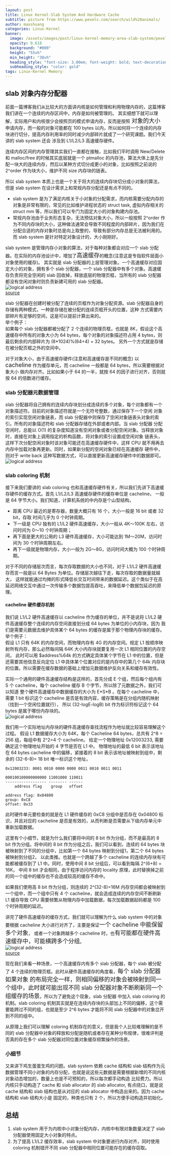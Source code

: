 ```yaml
---
layout: post
title: Linux Kernel-Slab System And Hardware Cache
subtitle: picture from https://www.pexels.com/search/wild%20animals/ 
author: maxshuang
categories: Linux-Kernel
banner:
  image: /assets/images/post/linux-kernel-memory-area-slab-system/pexels-mike-b-97824.jpg 
  opacity: 0.618
  background: "#000"
  height: "55vh"
  min_height: "38vh"
  heading_style: "font-size: 3.00em; font-weight: bold; text-decoration: underline"
  subheading_style: "color: gold"
tags: Linux-Kernel Memory
---
```


## slab 对象内存分配器
前面一篇博客我们从比较大的方面讲内核是如何管理和利用物理内存的，这篇博客我们讲在一个连续的内存区间中，内存是如何被管理的。
其实细想下就可以理解，实际用户和内核很少会按照页的模式申请内存，反而是按照<font size=4> 对象的大小 </font> 申请内存，而一般的对象可能都在 100 bytes
以内，所以如何将一个连续的内存块进行切分，提高内存利用率的同时减少内部碎片就成了一个研究课题。我们今天讲的 slab system 还会
涉及到 L1/L2/L3 高速缓存硬件。

连续内存区间的内存管理其实我们一直都在接触，比如我们平时调用 New/Delete 和 malloc/free 的时候其实底层就是一个 ptmalloc
的内存池，算法大体上是先分配一块大的连续内存，然后以某种方式切分成更小的对象，比如按照之前说的 2^order 作为块大小，维护不同
size 内存块的链表。

所以 slab system 本质上也是一个关于将大的连续内存块切分成小对象的算法，但是 slab system 在设计需求上和常规内存分配还是有点不同的。 
* slab system 是为了满足内核关于小对象的分配需求，而内核需要分配内存的对象是非常有限的，常见的比如维护进程状态的 struct task,
虚拟内存相关的 struct mm 等，所以我们可以专门为固定大小的对象构建内存池。
* 常规内存池由于业务形态复杂，无法预估对象大小，所以一般按照 2^order 作为不同内存块的大小，这种做法通常会导致不同程度的内部碎片，因为我们在
分配合适的内存对象时总是向上取整的，导致有部分内存总是无法被利用的。而 slab system 是针对特定对象设计的，大小刚刚好。

slab system 是管理内存小对象的算法，对于每种对象都会对应一个 slab 分配器。在实际的内存池设计中，增加了<font size=4>高速缓存</font>的概念(注意这是专指软件层面小对象使用的缓存)。
其实就是 slab 分配器的上层管理对象。一个高速缓存对应固定大小的对象，拥有多个 slab 分配器，一个 slab 分配器中有多个对象。高速缓存负责将完全空闲的 slab 
回收掉，释放底层的物理页框，当所有的 slab 分配器都没有空闲对象时则负责新建可用的 slab 分配器。  
![logical address](/assets/images/post/linux-kernel-memory-area-slab-system/cache-and-slab.png)  
[source](https://excalidraw.com/#json=R_YI9fKV39sZuRzAOUWCB,PjWo5b3s6I67S3HZ_J3LkQ)


slab 分配器在创建时被分配了连续的页框作为对象分配资源。slab 分配器自身的存储有两种模式，一种是存储在被分配的连续页框开头的位置，这种
方式需要内部碎片有足够的空间，这是可以提前计算出来的。  
举个例子：  
如果每个 slab 分配器都被分配了 2 个连续的物理页框，也就是 8K，假设这个高速缓存中所有的对象大小为 64 bytes，每个对象的对象描述符占用 4 bytes，则最后剩余的内部碎片为 (8\*1024)%(64+4) = 32 bytes。
另外一个方式就是存储在被分配页框之外的空间中。

对于对象大小，由于高速缓存硬件(注意和高速缓存是不同的概念) 以 <font size=4>cacheline</font> 作为缓存单元，而 cacheline 一般都是 64 bytes，所以需要根据对象大小
做内存对齐。比如如果小于 64 的一半，就按 64 的因子进行对齐，否则就按 64 的倍数进行缓存。

### slab 分配器元数据管理
slab 分配器将自己拥有的连续内存块划分成连续的多个对象，每个对象都有一个对象描述符。目前的对象描述符就是一个无符号整数，通过保存下一个空闲
对象的索引实现空闲对象链表，而 slab 分配器中则保存了空闲对象链表头对象的索引。所有的对象描述符和 slab 分配器存储在外部或者内部。当 slab 分配器
分配空闲时，总能以 O(1) 的复杂度知道没有空闲对象或者分配空闲对象。当释放对象时，直接在对象上调用指定的析构函数，将对象的索引设置成空闲对象
链表头，这样下次分配空闲对象时该对象可能还在高速缓存硬件中，这样 CPU 就不用再去内存中加载对象再更新。同时，如果新分配的空闲对象已经在高速缓存
硬件中，则对于 write back 这种写数据方式，可以直接更新高速缓存硬件中的数据即可。  
![logical address](/assets/images/post/linux-kernel-memory-area-slab-system/slab-object-descriptor.png)

### slab coloring 机制
接下来我们要讲的 slab coloring 也和高速缓存硬件有关，所以我们先讲下高速缓存硬件的缓存方式。首先 L1/L2/L3 高速缓存硬件的缓存单位是 cacheline，
一般是 64 字节大小。我们知道，计算机系统的中内存是个山型结构，
* 距离 CPU 最近的是寄存器，数量大概只有 16 个，大小一般是 16 bit 或者 32 bit，存取
时间几乎为 0 个时钟周期。
* 下一级是 CPU 独有的 L1/L2 硬件高速缓存，大小一般从 4K～100K 左右，访问时间为 0～10 个时钟周期；
* 再下面是更大的公用的 L3 硬件高速缓存，大小可能达到 1M～20M，访问时间为 30 个时钟周期左右。
* 再下一级就是物理内存，大小一般为 2G～8G，访问时间大概为 100 个时钟周期。  

对于不同的存储层次而言，每次存取数据的大小也不同，对于 L1/L2 硬件高速缓存而言一般是以 64 Bytes 为单位。存储层次越往下走，每次存取的数据量就越大，
这样就能通过均摊的形式降低长交互时间带来的数据延迟。这个类似于在高延迟网络交互中通过一次传输多个数据包提高吞吐，来降低单个数据包延迟的原理。

#### cacheline 硬件缓存机制
我们说 L1/L2 硬件高速缓存以 cacheline 作为缓存的单位，并不是说将 L1/L2 硬件高速缓存整个连续的内存空间直接划分成 64 bytes 为单位的小内存块，因为
我们是需要元数据去维护具体某个 64 bytes 的缓存是属于那个物理内存块的缓存。  
举个例子：  
假设 L1 只有 64K 的内存空间，而物理内存有 4G 的内存空间。规定 L1 按顺序映射所有内存，那么必然每间隔 64K 大小内存块就要复用一次 L1 相同位置的内存空间，
此时可以用 $address%64k 的方式确定具体某个字节在 L1 中的位置，但是还需要其他信息反向定位 L1 中具体某个位置对应的是内存中的第几个 64k 内存块的位置。所以需要在缓存数据的基础上增加元数据维护反向关系和缓存有效性。

实际一个通用的硬件高速缓存结构是这样的，首先分成 E 个组，然后每个组内有 S 个 cacheline，每个 cacheline 缓存 B 个字节，所以除了元数据之外，我们可以知道
整个硬件高速缓存中数据缓存的大小为 E\*S\*B 。在每个 cacheline 中，需要 1 bit 标识这个 cacheline 是否是有效内容，缓存策略是在分组内随机映射（找到一个空闲位置就行），
所以 (32-logE-logB) bit 作为标识符标记这个 64 bytes 是属于哪份内存块的。  
![logical address](/assets/images/post/linux-kernel-memory-area-slab-system/cacheline-structure.png)

我们用一个实际地址内存块的硬件高速缓存查找流程作为地址就比较容易理解这个过程。
假设 L1 数据缓存大小为 64K，每个 Cacheline 64 bytes，总共有 2^8 = 256 组，每组中有 2^2=4 个 cacheline。
给定一个物理地址 0x12003233, 需要确定这个物理地址开始的 4 字节是否在 L1 中。
物理地址的最低 6 bit 表示该地址在 64 bytes cacheline 中的偏移，紧接着的 8 bit 表示该地址被映射到组中，剩余的 (32-6-8)= 18 bit 唯一标识这个地址，
```
0x12003233: 0001 0010 0000 0000 0011 0010 0011 0011

000100100000000000 11001000 110011
------------------ -------- ------
    address flag    group   offset

address flag: 0x04800
group: 0xC8
offset: 0x33
```
此时硬件单元要检查的就是在 L1 硬件缓存的 0xC8 分组中是否存在 0x04800 标识，并且对应的 cacheline 是否是有效的，从而判断是否需要从下级内存单元中重新加载数据。

这里有个小细节，就是为什么我们要将中间的 8 bit 作为分组，而不是最高的 8 bit 作为分组。将中间的 8 bit 作为分组之后，我们可以看到，连续的 64 bytes 块
被映射到了不同的分组中，比如第一个 64 bytes 映射到分组1，第二个 64 bytes 被映射到分组2， 以此类推。也就是一个跨越了多个 cacheline 的连续内存块有可能都被缓存到了 L1 中。同时，使用中间 8 bit 分组后，可以看到每隔 2^(6+8) = 16K，
中间 8 bit 才会相同，由于程序访问内存的 locality 原理，此时替换掉之前的同一个组中的缓存也不会造成较高的缓存不命中。

如果我们使用高 8 bit 作为分组，则连续的 2^(32-8)=16M 内存空间都会被映射到一个组中，而一个组中只有 4 个 cacheline，就会造成连续的内存空间不断刷新 L1
缓存导致 CPU 需要频繁从物理内存中加载数据，每次加载数据起码都是 100 个时钟周期的延迟。

讲完了硬件高速缓存的缓存方式，我们就可以理解为什么 slab system 中的对象要根据 cacheline 大小进行对齐了，主要是保证<font size=4>一个 cacheline 中能保留多个对象</font>，
或者一个对象跨越多个 cacheline 时，也<font size=4>有可能都在硬件高速缓存中，可能横跨多个分组</font>。  
![logical address](/assets/images/post/linux-kernel-memory-area-slab-system/memory-cacheline-mapping.png)  
[source](https://excalidraw.com/#json=mjFFSsU0zuED_baRRjczu,eoJa57dZ_HgluYx-q3MHmw)

现在我们来看一种场景，一个高速缓存内有多个 slab 分配器，每个 slab 被分配了 4 个连续的物理页框。此时从硬件高速缓存的角度看，<font size=4/>每个 slab 分配器如果对象
的布局完全一样，则相同偏移的对象会被映射到同一个组中，此时就可能出现不同 slab 分配器对象不断刷新同一个组缓存的场景</font>。所以为了避免这个现象，slab 分配器
中加入 slab coloring 的机制。slab coloring 机制其实就是在连续内存块的头部加上不同的偏移，这个需要能跨过不同的组，也就是至少 2^6 bytes 才能将不同 slab
分配器中的对象岔开到不同的组中。

从原理上我们可以理解 coloring 机制存在的意义，但是我个人比较难理解的是不同的 slab 分配器中对象的释放和分配是随机或者存在某种分布规律，很难评判是否真的存在多个 slab 分配器对同位置对象缓存频繁操作的场景。

### 小细节
又来讲下鸡生蛋蛋生鸡的问题。slab system 依赖 cache 结构和 slab 结构作为元数据管理不同小对象的内存分配，也就是说这些元数据是需要根据新增的不同内核对象动态增加的，数量上也是不可预知的，所以每次都手动构造
比较费力。所以内核只手动构造了 cache 和 slab allocator 的 slab allocator, 有点绕口，就是说 cache 结构和 slab 结构也是从对应的 slab allocator 中构造出来的。因为  cache 结构和 slab 结构大小是
固定的，种类也只有 2 个，所以方便手动构造并初始化。

## 总结
1. slab system 用于为内核中小对象分配内存，内核中有限对象数量决定了 slab 分配器使用固定大小对象的特点。
2. 为了提高 L1/L2 缓存效率，slab system 中对象要进行内存对齐，同时使用 coloring 机制错开不同 slab 分配器中相同位置可能存在的缓存窃取。

